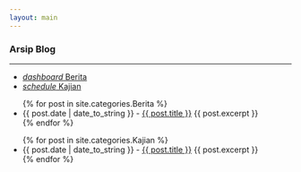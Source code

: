 ```yaml
---
layout: main
---
```


### Arsip Blog
---

<ul class="nav nav-pills nav-pills-danger" role="tablist">
	<li>
		<a href="#berita" role="tab" data-toggle="tab">
			<i class="material-icons">dashboard</i>
			Berita
		</a>
	</li>
	<li class="active">
		<a href="#kajian" role="tab" data-toggle="tab">
			<i class="material-icons">schedule</i>
			Kajian
		</a>
	</li>
</ul>

<div class="tab-pane active" id="berita">
<ul>
  {% for post in site.categories.Berita %}
    <li><span>{{ post.date | date_to_string }}</span> - <a href="{{ site.baseurl }}{{ post.url }}">{{ post.title }}</a>
    {{ post.excerpt }}</li>
  {% endfor %}
</ul>
</div>

<ul>
  {% for post in site.categories.Kajian %}
    <li><span>{{ post.date | date_to_string }}</span> - <a href="{{ site.baseurl }}{{ post.url }}">{{ post.title }}</a>
    {{ post.excerpt }}</li>
  {% endfor %}
</ul>

